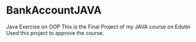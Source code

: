 # BankAccountJAVA
Java Exercise on OOP 
This is the Final Project of my JAVA course on Edutin
Used this project to approve the course.
